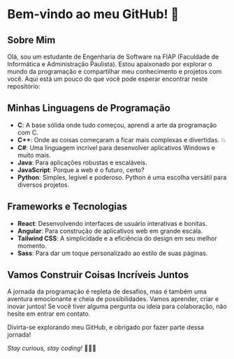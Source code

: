 # Bem-vindo ao meu GitHub! 👋

## Sobre Mim
Olá, sou um estudante de Engenharia de Software na FIAP (Faculdade de Informática e Administração Paulista). Estou apaixonado por explorar o mundo da programação e compartilhar meu conhecimento e projetos com você. Aqui está um pouco do que você pode esperar encontrar neste repositório:

## Minhas Linguagens de Programação
- **C**: A base sólida onde tudo começou, aprendi a arte da programação com C.
- **C++**: Onde as coisas começaram a ficar mais complexas e divertidas. 💥
- **C#**: Uma linguagem incrível para desenvolver aplicativos Windows e muito mais.
- **Java**: Para aplicações robustas e escaláveis.
- **JavaScript**: Porque a web é o futuro, certo?
- **Python**: Simples, legível e poderoso. Python é uma escolha versátil para diversos projetos.

## Frameworks e Tecnologias
- **React**: Desenvolvendo interfaces de usuário interativas e bonitas.
- **Angular**: Para construção de aplicativos web em grande escala.
- **Tailwind CSS**: A simplicidade e a eficiência do design em seu melhor momento.
- **Sass**: Para dar um toque personalizado ao estilo de suas páginas.

## Vamos Construir Coisas Incríveis Juntos
A jornada da programação é repleta de desafios, mas é também uma aventura emocionante e cheia de possibilidades. Vamos aprender, criar e inovar juntos! Se você tiver alguma pergunta ou ideia para colaboração, não hesite em entrar em contato.

Divirta-se explorando meu GitHub, e obrigado por fazer parte dessa jornada!

_Stay curious, stay coding!_ 🚀👨‍💻
